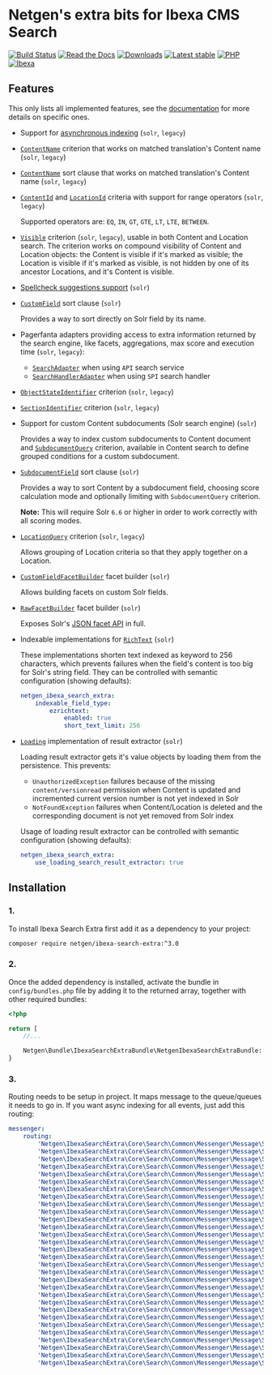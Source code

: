 # Netgen's extra bits for Ibexa CMS Search

[![Build Status](https://img.shields.io/github/actions/workflow/status/netgen/ibexa-search-extra/tests.yml?branch=master)](https://github.com/netgen/ibexa-search-extra/actions)
[![Read the Docs](https://img.shields.io/readthedocs/netgens-search-extra-for-ibexa-cms)](https://docs.netgen.io/projects/search-extra)
[![Downloads](https://img.shields.io/packagist/dt/netgen/ibexa-search-extra.svg)](https://packagist.org/packages/netgen/ibexa-search-extra)
[![Latest stable](https://img.shields.io/github/release/netgen/ibexa-search-extra.svg)](https://packagist.org/packages/netgen/ibexa-search-extra)
[![PHP](https://img.shields.io/badge/PHP-%E2%89%A5%208.1-%238892BF.svg)](https://secure.php.net/)
[![Ibexa](https://img.shields.io/badge/Ibexa-%E2%89%A5%204.6-orange.svg)](https://ibexa.co/)

## Features

This only lists all implemented features, see the
[documentation](https://docs.netgen.io/projects/search-extra)
for more details on specific ones.

- Support for [asynchronous indexing](https://docs.netgen.io/projects/search-extra/en/latest/reference/asynchronous_indexing.html) (`solr`, `legacy`)

- [`ContentName`](https://github.com/netgen/ibexa-search-extra/blob/master/lib/API/Values/Content/Query/Criterion/ContentName.php) criterion that works on matched translation's Content name (`solr`, `legacy`)

- [`ContentName`](https://github.com/netgen/ibexa-search-extra/blob/master/lib/API/Values/Content/Query/SortClause/ContentName.php) sort clause that works on matched translation's Content name (`solr`, `legacy`)

- [`ContentId`](https://github.com/netgen/ibexa-search-extra/blob/master/lib/API/Values/Content/Query/Criterion/ContentId.php) and [`LocationId`](https://github.com/netgen/ibexa-search-extra/blob/master/lib/API/Values/Content/Query/Criterion/LocationId.php) criteria with support for range operators (`solr`, `legacy`)

  Supported operators are: `EQ`, `IN`, `GT`, `GTE`, `LT`, `LTE`, `BETWEEN`.

- [`Visible`](https://github.com/netgen/ibexa-search-extra/blob/master/lib/API/Values/Content/Query/Criterion/Visible.php) criterion (`solr`, `legacy`),
  usable in both Content and Location search. The criterion works on compound visibility of Content and Location objects:
  the Content is visible if it's marked as visible; the Location is visible if it's marked as visible, is not hidden by
  one of its ancestor Locations, and it's Content is visible.

- [Spellcheck suggestions support](https://docs.netgen.io/projects/search-extra/en/latest/reference/spellcheck_suggestions.html) (`solr`)

- [`CustomField`](https://github.com/netgen/ibexa-search-extra/blob/master/lib/API/Values/Content/Query/SortClause/CustomField.php) sort clause (`solr`)

  Provides a way to sort directly on Solr field by its name.

- Pagerfanta adapters providing access to extra information returned by the search
  engine, like facets, aggregations, max score and execution time (`solr`, `legacy`):

  - [`SearchAdapter`](https://github.com/netgen/ibexa-search-extra/blob/master/lib/Core/Pagination/Pagerfanta/SearchAdapter.php) when using `API` search service
  - [`SearchHandlerAdapter`](https://github.com/netgen/ibexa-search-extra/blob/master/lib/Core/Pagination/Pagerfanta/SearchHandlerAdapter.php) when using `SPI` search handler

- [`ObjectStateIdentifier`](https://github.com/netgen/ibexa-search-extra/blob/master/lib/API/Values/Content/Query/Criterion/ObjectStateIdentifier.php) criterion (`solr`, `legacy`)
- [`SectionIdentifier`](https://github.com/netgen/ibexa-search-extra/blob/master/lib/API/Values/Content/Query/Criterion/SectionIdentifier.php) criterion (`solr`, `legacy`)
- Support for custom Content subdocuments (Solr search engine) (`solr`)

  Provides a way to index custom subdocuments to Content document and
  [`SubdocumentQuery`](https://github.com/netgen/ibexa-search-extra/blob/master/lib/API/Values/Content/Query/Criterion/SubdocumentQuery.php)
  criterion, available in Content search to define grouped conditions for a custom subdocument.

- [`SubdocumentField`](https://github.com/netgen/ibexa-search-extra/blob/master/lib/API/Values/Content/Query/SortClause/SubdocumentField.php) sort clause (`solr`)

  Provides a way to sort Content by a subdocument field, choosing score calculation mode and optionally limiting with `SubdocumentQuery` criterion.

  **Note:** This will require Solr `6.6` or higher in order to work correctly with all scoring modes.

- [`LocationQuery`](https://github.com/netgen/ibexa-search-extra/blob/master/lib/API/Values/Content/Query/Criterion/LocationQuery.php) criterion (`solr`, `legacy`)

  Allows grouping of Location criteria so that they apply together on a Location.

- [`CustomFieldFacetBuilder`](https://github.com/netgen/ibexa-search-extra/blob/master/lib/API/Values/Content/Query/FacetBuilder/CustomFieldFacetBuilder.php) facet builder (`solr`)

  Allows building facets on custom Solr fields.

- [`RawFacetBuilder`](https://github.com/netgen/ibexa-search-extra/blob/master/lib/Core/Search/Solr/API/FacetBuilder/RawFacetBuilder.php) facet builder (`solr`)

  Exposes Solr's [JSON facet API](https://lucene.apache.org/solr/guide/7_4/json-facet-api.html) in full.

- Indexable implementations for [`RichText`](https://github.com/netgen/ibexa-search-extra/blob/master/lib/Core/FieldType/RichText/Indexable.php) (`solr`)

  These implementations shorten text indexed as keyword to 256 characters, which prevents failures
  when the field's content is too big for Solr's string field. They can be controlled with
  semantic configuration (showing defaults):

  ```yaml
  netgen_ibexa_search_extra:
      indexable_field_type:
          ezrichtext:
              enabled: true
              short_text_limit: 256
  ```

- [`Loading`](https://github.com/netgen/ibexa-search-extra/blob/master/lib/Core/Search/Solr/ResultExtractor/LoadingResultExtractor.php) implementation of result extractor (`solr`)

  Loading result extractor gets it's value objects by loading them from the persistence. This
  prevents:

    - `UnauthorizedException` failures because of the missing `content/versionread` permission
    when Content is updated and incremented current version number is not yet indexed in Solr
    - `NotFoundException` failures when Content/Location is deleted and the corresponding document
    is not yet removed from Solr index

  Usage of loading result extractor can be controlled with semantic configuration (showing defaults):

  ```yaml
  netgen_ibexa_search_extra:
      use_loading_search_result_extractor: true
  ```

## Installation

### 1. 
To install Ibexa Search Extra first add it as a dependency to your project:

```sh
composer require netgen/ibexa-search-extra:^3.0
```

### 2. 
Once the added dependency is installed, activate the bundle in `config/bundles.php` file by adding it to the returned array, together with other required bundles:

```php
<?php

return [
    //...

    Netgen\Bundle\IbexaSearchExtraBundle\NetgenIbexaSearchExtraBundle::class => ['all' => true],
}
```


### 3. 
Routing needs to be setup in project. It maps message to the queue/queues it needs to go in. 
If you want async indexing for all events, just add this routing:

```yaml
messenger:
    routing:
        'Netgen\IbexaSearchExtra\Core\Search\Common\Messenger\Message\Search\Content\CopyContent': netgen_ibexa_search_extra_asynchronous_indexing
        'Netgen\IbexaSearchExtra\Core\Search\Common\Messenger\Message\Search\Content\DeleteContent': netgen_ibexa_search_extra_asynchronous_indexing
        'Netgen\IbexaSearchExtra\Core\Search\Common\Messenger\Message\Search\Content\DeleteTranslation': netgen_ibexa_search_extra_asynchronous_indexing
        'Netgen\IbexaSearchExtra\Core\Search\Common\Messenger\Message\Search\Content\HideContent': netgen_ibexa_search_extra_asynchronous_indexing
        'Netgen\IbexaSearchExtra\Core\Search\Common\Messenger\Message\Search\Content\PublishVersion': netgen_ibexa_search_extra_asynchronous_indexing
        'Netgen\IbexaSearchExtra\Core\Search\Common\Messenger\Message\Search\Content\RevealContent': netgen_ibexa_search_extra_asynchronous_indexing
        'Netgen\IbexaSearchExtra\Core\Search\Common\Messenger\Message\Search\Content\UpdateContentMetadata': netgen_ibexa_search_extra_asynchronous_indexing
        'Netgen\IbexaSearchExtra\Core\Search\Common\Messenger\Message\Search\Location\AssignSectionToSubtree': netgen_ibexa_search_extra_asynchronous_indexing
        'Netgen\IbexaSearchExtra\Core\Search\Common\Messenger\Message\Search\Location\CopySubtree': netgen_ibexa_search_extra_asynchronous_indexing
        'Netgen\IbexaSearchExtra\Core\Search\Common\Messenger\Message\Search\Location\CreateLocation': netgen_ibexa_search_extra_asynchronous_indexing
        'Netgen\IbexaSearchExtra\Core\Search\Common\Messenger\Message\Search\Location\DeleteLocation': netgen_ibexa_search_extra_asynchronous_indexing
        'Netgen\IbexaSearchExtra\Core\Search\Common\Messenger\Message\Search\Location\HideLocation': netgen_ibexa_search_extra_asynchronous_indexing
        'Netgen\IbexaSearchExtra\Core\Search\Common\Messenger\Message\Search\Location\MoveSubtree': netgen_ibexa_search_extra_asynchronous_indexing
        'Netgen\IbexaSearchExtra\Core\Search\Common\Messenger\Message\Search\Location\SwapLocation': netgen_ibexa_search_extra_asynchronous_indexing
        'Netgen\IbexaSearchExtra\Core\Search\Common\Messenger\Message\Search\Location\UnhideLocation': netgen_ibexa_search_extra_asynchronous_indexing
        'Netgen\IbexaSearchExtra\Core\Search\Common\Messenger\Message\Search\Location\UpdateLocation': netgen_ibexa_search_extra_asynchronous_indexing
        'Netgen\IbexaSearchExtra\Core\Search\Common\Messenger\Message\Search\ObjectState\SetContentState': netgen_ibexa_search_extra_asynchronous_indexing
        'Netgen\IbexaSearchExtra\Core\Search\Common\Messenger\Message\Search\Section\AssignSection': netgen_ibexa_search_extra_asynchronous_indexing
        'Netgen\IbexaSearchExtra\Core\Search\Common\Messenger\Message\Search\Trash\Recover': netgen_ibexa_search_extra_asynchronous_indexing
        'Netgen\IbexaSearchExtra\Core\Search\Common\Messenger\Message\Search\Trash\Trash': netgen_ibexa_search_extra_asynchronous_indexing
        'Netgen\IbexaSearchExtra\Core\Search\Common\Messenger\Message\Search\User\AssignUserToUserGroup': netgen_ibexa_search_extra_asynchronous_indexing
        'Netgen\IbexaSearchExtra\Core\Search\Common\Messenger\Message\Search\User\BeforeUnAssignUserFromUserGroup': netgen_ibexa_search_extra_asynchronous_indexing
        'Netgen\IbexaSearchExtra\Core\Search\Common\Messenger\Message\Search\User\CreateUserGroup': netgen_ibexa_search_extra_asynchronous_indexing
        'Netgen\IbexaSearchExtra\Core\Search\Common\Messenger\Message\Search\User\CreateUser': netgen_ibexa_search_extra_asynchronous_indexing
        'Netgen\IbexaSearchExtra\Core\Search\Common\Messenger\Message\Search\User\DeleteUserGroup': netgen_ibexa_search_extra_asynchronous_indexing
        'Netgen\IbexaSearchExtra\Core\Search\Common\Messenger\Message\Search\User\DeleteUser': netgen_ibexa_search_extra_asynchronous_indexing
        'Netgen\IbexaSearchExtra\Core\Search\Common\Messenger\Message\Search\User\MoveUserGroup': netgen_ibexa_search_extra_asynchronous_indexing
        'Netgen\IbexaSearchExtra\Core\Search\Common\Messenger\Message\Search\User\UnAssignUserFromUserGroup': netgen_ibexa_search_extra_asynchronous_indexing
        'Netgen\IbexaSearchExtra\Core\Search\Common\Messenger\Message\Search\User\UpdateUserGroup': netgen_ibexa_search_extra_asynchronous_indexing
        'Netgen\IbexaSearchExtra\Core\Search\Common\Messenger\Message\Search\User\UpdateUser': netgen_ibexa_search_extra_asynchronous_indexing
```